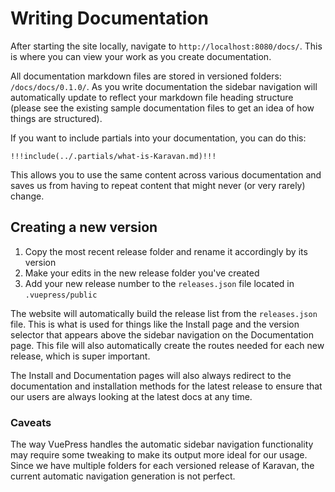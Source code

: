 # Writing Documentation

After starting the site locally, navigate to `http://localhost:8080/docs/`. This is where you can view your work 
as you create documentation.

All documentation markdown files are stored in versioned folders: `/docs/docs/0.1.0/`. As you write documentation 
the sidebar navigation will automatically update to reflect your markdown file heading structure (please see the 
existing sample documentation files to get an idea of how things are structured).

If you want to include partials into your documentation, you can do this:

```
!!!include(../.partials/what-is-Karavan.md)!!!
```

This allows you to use the same content across various documentation and saves us from having to repeat content 
that might never (or very rarely) change.

## Creating a new version

1. Copy the most recent release folder and rename it accordingly by its version
2. Make your edits in the new release folder you've created
3. Add your new release number to the `releases.json` file located in `.vuepress/public`

The website will automatically build the release list from the `releases.json` file. This is what is used for things 
like the Install page and the version selector that appears above the sidebar navigation on the Documentation page. 
This file will also automatically create the routes needed for each new release, which is super important.

The Install and Documentation pages will also always redirect to the documentation and installation methods for the 
latest release to ensure that our users are always looking at the latest docs at any time.

### Caveats

The way VuePress handles the automatic sidebar navigation functionality may require some tweaking to make its output 
more ideal for our usage. Since we have multiple folders for each versioned release of Karavan, the current automatic 
navigation generation is not perfect.